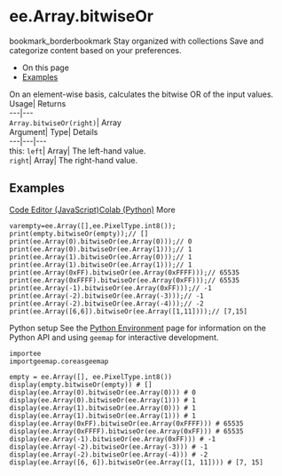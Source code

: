  
#  ee.Array.bitwiseOr
bookmark_borderbookmark Stay organized with collections  Save and categorize content based on your preferences.
  * On this page
  * [Examples](https://developers.google.com/earth-engine/apidocs/ee-array-bitwiseor#examples)


On an element-wise basis, calculates the bitwise OR of the input values. 
Usage| Returns  
---|---  
`Array.bitwiseOr(right)`| Array  
Argument| Type| Details  
---|---|---  
this: `left`| Array| The left-hand value.  
`right`| Array| The right-hand value.  
## Examples
[Code Editor (JavaScript)](https://developers.google.com/earth-engine/apidocs/ee-array-bitwiseor#code-editor-javascript-sample)[Colab (Python)](https://developers.google.com/earth-engine/apidocs/ee-array-bitwiseor#colab-python-sample) More
```
varempty=ee.Array([],ee.PixelType.int8());
print(empty.bitwiseOr(empty));// []
print(ee.Array(0).bitwiseOr(ee.Array(0)));// 0
print(ee.Array(0).bitwiseOr(ee.Array(1)));// 1
print(ee.Array(1).bitwiseOr(ee.Array(0)));// 1
print(ee.Array(1).bitwiseOr(ee.Array(1)));// 1
print(ee.Array(0xFF).bitwiseOr(ee.Array(0xFFFF)));// 65535
print(ee.Array(0xFFFF).bitwiseOr(ee.Array(0xFF)));// 65535
print(ee.Array(-1).bitwiseOr(ee.Array(0xFF)));// -1
print(ee.Array(-2).bitwiseOr(ee.Array(-3)));// -1
print(ee.Array(-2).bitwiseOr(ee.Array(-4)));// -2
print(ee.Array([6,6]).bitwiseOr(ee.Array([1,11])));// [7,15]
```
Python setup
See the [ Python Environment](https://developers.google.com/earth-engine/guides/python_install) page for information on the Python API and using `geemap` for interactive development.
```
importee
importgeemap.coreasgeemap
```
```
empty = ee.Array([], ee.PixelType.int8())
display(empty.bitwiseOr(empty)) # []
display(ee.Array(0).bitwiseOr(ee.Array(0))) # 0
display(ee.Array(0).bitwiseOr(ee.Array(1))) # 1
display(ee.Array(1).bitwiseOr(ee.Array(0))) # 1
display(ee.Array(1).bitwiseOr(ee.Array(1))) # 1
display(ee.Array(0xFF).bitwiseOr(ee.Array(0xFFFF))) # 65535
display(ee.Array(0xFFFF).bitwiseOr(ee.Array(0xFF))) # 65535
display(ee.Array(-1).bitwiseOr(ee.Array(0xFF))) # -1
display(ee.Array(-2).bitwiseOr(ee.Array(-3))) # -1
display(ee.Array(-2).bitwiseOr(ee.Array(-4))) # -2
display(ee.Array([6, 6]).bitwiseOr(ee.Array([1, 11]))) # [7, 15]
```

